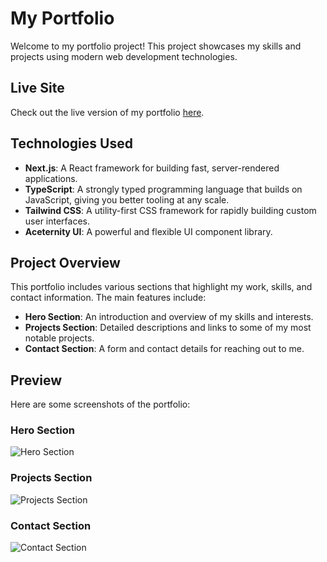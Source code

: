 # My Portfolio

Welcome to my portfolio project! This project showcases my skills and projects using modern web development technologies.

## Live Site

Check out the live version of my portfolio [here](https://eric-web-portfolio.vercel.app).

## Technologies Used

- **Next.js**: A React framework for building fast, server-rendered applications.
- **TypeScript**: A strongly typed programming language that builds on JavaScript, giving you better tooling at any scale.
- **Tailwind CSS**: A utility-first CSS framework for rapidly building custom user interfaces.
- **Aceternity UI**: A powerful and flexible UI component library.

## Project Overview

This portfolio includes various sections that highlight my work, skills, and contact information. The main features include:

- **Hero Section**: An introduction and overview of my skills and interests.
- **Projects Section**: Detailed descriptions and links to some of my most notable projects.
- **Contact Section**: A form and contact details for reaching out to me.

## Preview

Here are some screenshots of the portfolio:

### Hero Section
![Hero Section](https://github.com/eric4477/my-portfolio/assets/108191582/5f525bbd-dd12-4638-93ac-8cea400b86ff)

### Projects Section
![Projects Section](https://github.com/eric4477/my-portfolio/assets/108191582/07a6a5d1-69b5-4728-a069-576cd19a691c)


### Contact Section
![Contact Section](https://github.com/eric4477/my-portfolio/assets/108191582/6fde43f1-be7e-4120-9f76-3787ddf1cfd4)


